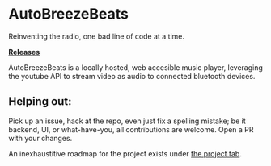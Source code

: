 # AutoBreezeBeats

Reinventing the radio, one bad line of code at a time.

**[Releases](../../releases)**

AutoBreezeBeats is a locally hosted, web accesible music player, leveraging the youtube API to stream video as audio to connected bluetooth devices.

## Helping out:

Pick up an issue, hack at the repo, even just fix a spelling mistake; be it backend, UI, or what-have-you, all contributions are welcome. Open a PR with your changes.

An inexhaustitive roadmap for the project exists under [the project tab](https://github.com/users/SK1Y101/projects/2/views/2).